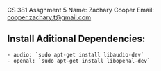 CS 381
Assgnment 5
Name: Zachary Cooper
Email: cooper.zachary.t@gmail.com

## Install Aditional Dependencies:  
	- audio: `sudo apt-get install libaudio-dev`  
	- openal: `sudo apt-get install libopenal-dev`  
